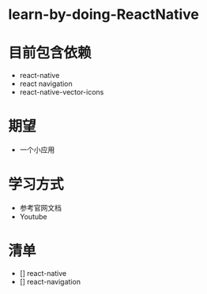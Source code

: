 # learn-by-doing-ReactNative

# 目前包含依赖

- react-native
- react navigation
- react-native-vector-icons

# 期望

- 一个小应用

# 学习方式

- 参考官网文档
- Youtube

# 清单

- [] react-native
- [] react-navigation
